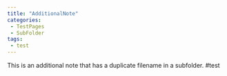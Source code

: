 ```yaml
---
title: "AdditionalNote"
categories:
 - TestPages
 - SubFolder
tags:
 - test
---
```

This is an additional note that has a duplicate filename in a subfolder.
#test
<!-- Modified 2024-03-24:18:22:02 -->
